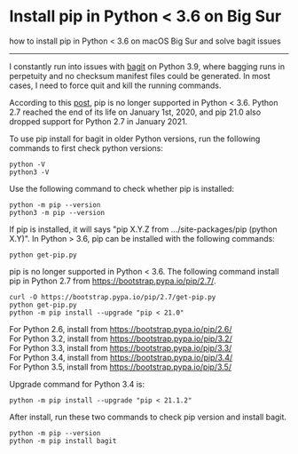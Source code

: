 # Install pip in Python < 3.6 on Big Sur
how to install pip in Python < 3.6 on macOS Big Sur and solve bagit issues
_____
I constantly run into issues with [bagit](https://github.com/LibraryOfCongress/bagit-python) on Python 3.9, where bagging runs in perpetuity and no checksum manifest files could be generated. In most cases, I need to force quit and kill the running commands. 

According to this [post](https://stackoverflow.com/questions/65869296/installing-pip-is-not-working-in-python-3-6/65871131#65871131), pip is no longer supported in Python < 3.6. Python 2.7 reached the end of its life on January 1st, 2020, and pip 21.0 also dropped support for Python 2.7 in January 2021.

To use pip install for bagit in older Python versions, run the following commands to first check python versions:

    python -V
    python3 -V
    
Use the following command to check whether pip is installed:

    python -m pip --version
    python3 -m pip --version

If pip is installed, it will says "pip X.Y.Z from .../site-packages/pip (python X.Y)". In Python > 3.6, pip can be installed with the following commands:  

    python get-pip.py   

pip is no longer supported in Python < 3.6. The following command install pip in Python 2.7 from https://bootstrap.pypa.io/pip/2.7/.

    curl -O https://bootstrap.pypa.io/pip/2.7/get-pip.py
    python get-pip.py  
    python -m pip install --upgrade "pip < 21.0"

For Python 2.6, install from https://bootstrap.pypa.io/pip/2.6/ <br>
For Python 3.2, install from https://bootstrap.pypa.io/pip/3.2/ <br>
For Python 3.3, install from https://bootstrap.pypa.io/pip/3.3/ <br>
For Python 3.4, install from https://bootstrap.pypa.io/pip/3.4/ <br>
For Python 3.5, install from https://bootstrap.pypa.io/pip/3.5/ <br>

Upgrade command for Python 3.4 is:

    python -m pip install --upgrade "pip < 21.1.2"

After install, run these two commands to check pip version and install bagit.

    python -m pip --version 
    python -m pip install bagit
